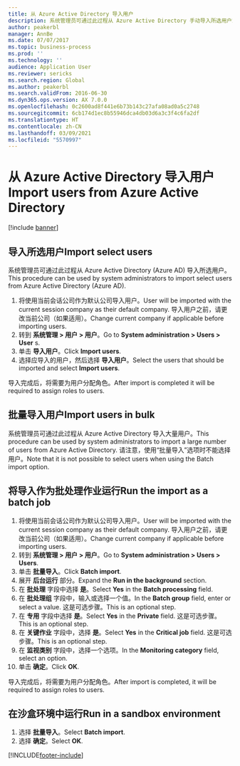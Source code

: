 ```yaml
---
title: 从 Azure Active Directory 导入用户
description: 系统管理员可通过此过程从 Azure Active Directory 手动导入所选用户或导入大量用户。
author: peakerbl
manager: AnnBe
ms.date: 07/07/2017
ms.topic: business-process
ms.prod: ''
ms.technology: ''
audience: Application User
ms.reviewer: sericks
ms.search.region: Global
ms.author: peakerbl
ms.search.validFrom: 2016-06-30
ms.dyn365.ops.version: AX 7.0.0
ms.openlocfilehash: 0c2600ad8f441e6b73b143c27afa08ad0a5c2748
ms.sourcegitcommit: 6cb174d1ec8b55946dca4db03d6a3c3f4c6fa2df
ms.translationtype: HT
ms.contentlocale: zh-CN
ms.lasthandoff: 03/09/2021
ms.locfileid: "5570997"
---
```

# <a name="import-users-from-azure-active-directory"></a><span data-ttu-id="35601-103">从 Azure Active Directory 导入用户</span><span class="sxs-lookup"><span data-stu-id="35601-103">Import users from Azure Active Directory</span></span>

[!include [banner](../../includes/banner.md)]

## <a name="import-select-users"></a><span data-ttu-id="35601-104">导入所选用户</span><span class="sxs-lookup"><span data-stu-id="35601-104">Import select users</span></span>

<span data-ttu-id="35601-105">系统管理员可通过此过程从 Azure Active Directory (Azure AD) 导入所选用户。</span><span class="sxs-lookup"><span data-stu-id="35601-105">This procedure can be used by system administrators to import select users from Azure Active Directory (Azure AD).</span></span>

1. <span data-ttu-id="35601-106">将使用当前会话公司作为默认公司导入用户。</span><span class="sxs-lookup"><span data-stu-id="35601-106">User will be imported with the current session company as their default company.</span></span> <span data-ttu-id="35601-107">导入用户之前，请更改当前公司（如果适用）。</span><span class="sxs-lookup"><span data-stu-id="35601-107">Change current company if applicable before importing users.</span></span>
2. <span data-ttu-id="35601-108">转到 **系统管理 > 用户 > 用户**。</span><span class="sxs-lookup"><span data-stu-id="35601-108">Go to **System administration > Users > User** s.</span></span>
3. <span data-ttu-id="35601-109">单击 **导入用户**。</span><span class="sxs-lookup"><span data-stu-id="35601-109">Click **Import users**.</span></span>
4. <span data-ttu-id="35601-110">选择应导入的用户，然后选择 **导入用户**。</span><span class="sxs-lookup"><span data-stu-id="35601-110">Select the users that should be imported and select **Import users**.</span></span>

<span data-ttu-id="35601-111">导入完成后，将需要为用户分配角色。</span><span class="sxs-lookup"><span data-stu-id="35601-111">After import is completed it will be required to assign roles to users.</span></span>

## <a name="import-users-in-bulk"></a><span data-ttu-id="35601-112">批量导入用户</span><span class="sxs-lookup"><span data-stu-id="35601-112">Import users in bulk</span></span>

<span data-ttu-id="35601-113">系统管理员可通过此过程从 Azure Active Directory 导入大量用户。</span><span class="sxs-lookup"><span data-stu-id="35601-113">This procedure can be used by system administrators to import a large number of users from Azure Active Directory.</span></span>
<span data-ttu-id="35601-114">请注意，使用“批量导入”选项时不能选择用户。</span><span class="sxs-lookup"><span data-stu-id="35601-114">Note that it is not possible to select users when using the Batch import option.</span></span>

## <a name="run-the-import-as-a-batch-job"></a><span data-ttu-id="35601-115">将导入作为批处理作业运行</span><span class="sxs-lookup"><span data-stu-id="35601-115">Run the import as a batch job</span></span>
1. <span data-ttu-id="35601-116">将使用当前会话公司作为默认公司导入用户。</span><span class="sxs-lookup"><span data-stu-id="35601-116">User will be imported with the current session company as their default company.</span></span> <span data-ttu-id="35601-117">导入用户之前，请更改当前公司（如果适用）。</span><span class="sxs-lookup"><span data-stu-id="35601-117">Change current company if applicable before importing users.</span></span>
2. <span data-ttu-id="35601-118">转到 **系统管理 > 用户 > 用户**。</span><span class="sxs-lookup"><span data-stu-id="35601-118">Go to **System administration > Users > Users**.</span></span>
3. <span data-ttu-id="35601-119">单击 **批量导入**。</span><span class="sxs-lookup"><span data-stu-id="35601-119">Click **Batch import**.</span></span>
4. <span data-ttu-id="35601-120">展开 **后台运行** 部分。</span><span class="sxs-lookup"><span data-stu-id="35601-120">Expand the **Run in the background** section.</span></span>
4. <span data-ttu-id="35601-121">在 **批处理** 字段中选择 **是**。</span><span class="sxs-lookup"><span data-stu-id="35601-121">Select **Yes** in the **Batch processing** field.</span></span>
6. <span data-ttu-id="35601-122">在 **批处理组** 字段中，输入或选择一个值。</span><span class="sxs-lookup"><span data-stu-id="35601-122">In the **Batch group** field, enter or select a value.</span></span> <span data-ttu-id="35601-123">这是可选步骤。</span><span class="sxs-lookup"><span data-stu-id="35601-123">This is an optional step.</span></span>  
7. <span data-ttu-id="35601-124">在 **专用** 字段中选择 **是**。</span><span class="sxs-lookup"><span data-stu-id="35601-124">Select **Yes** in the **Private** field.</span></span> <span data-ttu-id="35601-125">这是可选步骤。</span><span class="sxs-lookup"><span data-stu-id="35601-125">This is an optional step.</span></span>  
8. <span data-ttu-id="35601-126">在 **关键作业** 字段中，选择 **是**。</span><span class="sxs-lookup"><span data-stu-id="35601-126">Select **Yes** in the **Critical job** field.</span></span> <span data-ttu-id="35601-127">这是可选步骤。</span><span class="sxs-lookup"><span data-stu-id="35601-127">This is an optional step.</span></span>  
9. <span data-ttu-id="35601-128">在 **监视类别** 字段中，选择一个选项。</span><span class="sxs-lookup"><span data-stu-id="35601-128">In the **Monitoring category** field, select an option.</span></span>
10. <span data-ttu-id="35601-129">单击 **确定**。</span><span class="sxs-lookup"><span data-stu-id="35601-129">Click **OK**.</span></span>

<span data-ttu-id="35601-130">导入完成后，将需要为用户分配角色。</span><span class="sxs-lookup"><span data-stu-id="35601-130">After import is completed, it will be required to assign roles to users.</span></span>

## <a name="run-in-a-sandbox-environment"></a><span data-ttu-id="35601-131">在沙盒环境中运行</span><span class="sxs-lookup"><span data-stu-id="35601-131">Run in a sandbox environment</span></span>
1. <span data-ttu-id="35601-132">选择 **批量导入**。</span><span class="sxs-lookup"><span data-stu-id="35601-132">Select **Batch import**.</span></span>
2. <span data-ttu-id="35601-133">选择 **确定**。</span><span class="sxs-lookup"><span data-stu-id="35601-133">Select **OK**.</span></span>


[!INCLUDE[footer-include](../../../../includes/footer-banner.md)]